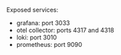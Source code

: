 Exposed services:

* grafana: port 3033
* otel collector: ports 4317 and 4318
* loki: port 3010
* prometheus: port 9090
